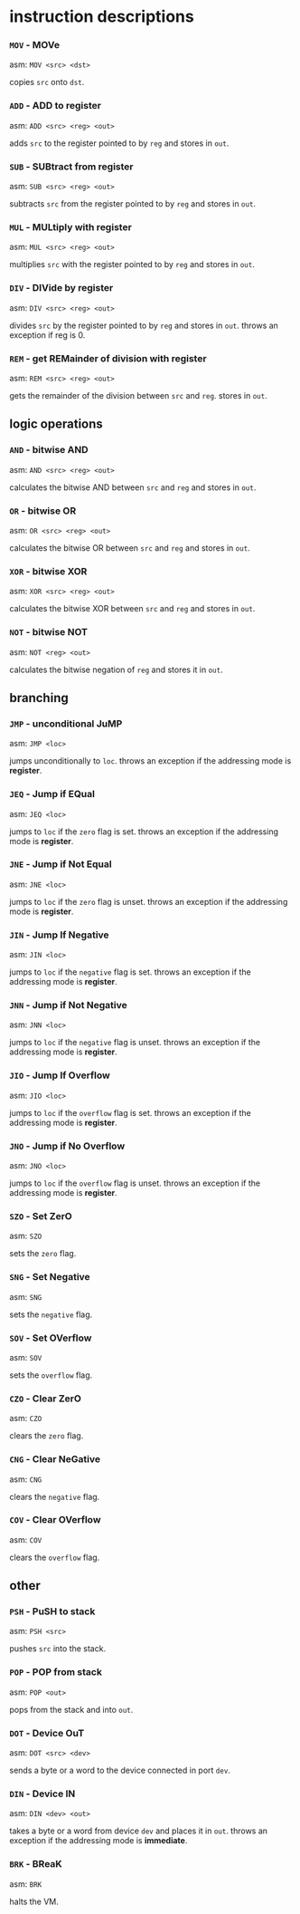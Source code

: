 # instruction descriptions

### `MOV` - MOVe
asm: `MOV <src> <dst>`

copies `src` onto `dst`.

### `ADD` - ADD to register
asm: `ADD <src> <reg> <out>`

adds `src` to the register pointed to by `reg` and stores in `out`.

### `SUB` - SUBtract from register
asm: `SUB <src> <reg> <out>`

subtracts `src` from the register pointed to by `reg` and stores in `out`.

### `MUL` - MULtiply with register
asm: `MUL <src> <reg> <out>`

multiplies `src` with the register pointed to by `reg` and stores in `out`.

### `DIV` - DIVide by register
asm: `DIV <src> <reg> <out>`

divides `src` by the register pointed to by `reg` and stores in `out`.
throws an exception if reg is 0.

### `REM` - get REMainder of division with register
asm: `REM <src> <reg> <out>`

gets the remainder of the division between `src` and `reg`. stores in `out`.

## logic operations

### `AND` - bitwise AND
asm: `AND <src> <reg> <out>`

calculates the bitwise AND between `src` and `reg` and stores in `out`.

### `OR` - bitwise OR
asm: `OR <src> <reg> <out>`

calculates the bitwise OR between `src` and `reg` and stores in `out`.

### `XOR` - bitwise XOR
asm: `XOR <src> <reg> <out>`

calculates the bitwise XOR between `src` and `reg` and stores in `out`.

### `NOT` - bitwise NOT
asm: `NOT <reg> <out>`

calculates the bitwise negation of `reg` and stores it in `out`.

## branching

### `JMP` - unconditional JuMP
asm: `JMP <loc>`

jumps unconditionally to `loc`.
throws an exception if the addressing mode is **register**.

### `JEQ` - Jump if EQual
asm: `JEQ <loc>`

jumps to `loc` if the `zero` flag is set.
throws an exception if the addressing mode is **register**.

### `JNE` - Jump if Not Equal
asm: `JNE <loc>`

jumps to `loc` if the `zero` flag is unset.
throws an exception if the addressing mode is **register**.

### `JIN` - Jump If Negative
asm: `JIN <loc>`

jumps to `loc` if the `negative` flag is set.
throws an exception if the addressing mode is **register**.

### `JNN` - Jump if Not Negative
asm: `JNN <loc>`

jumps to `loc` if the `negative` flag is unset.
throws an exception if the addressing mode is **register**.

### `JIO` - Jump If Overflow
asm: `JIO <loc>`

jumps to `loc` if the `overflow` flag is set.
throws an exception if the addressing mode is **register**.

### `JNO` - Jump if No Overflow
asm: `JNO <loc>`

jumps to `loc` if the `overflow` flag is unset.
throws an exception if the addressing mode is **register**.

### `SZO` - Set ZerO
asm: `SZO`

sets the `zero` flag.

### `SNG` - Set Negative
asm: `SNG`

sets the `negative` flag.

### `SOV` - Set OVerflow
asm: `SOV`

sets the `overflow` flag.

### `CZO` - Clear ZerO
asm: `CZO`

clears the `zero` flag.

### `CNG` - Clear NeGative
asm: `CNG`

clears the `negative` flag.

### `COV` - Clear OVerflow
asm: `COV`

clears the `overflow` flag.

## other

### `PSH` - PuSH to stack
asm: `PSH <src>`

pushes `src` into the stack.

### `POP` - POP from stack
asm: `POP <out>`

pops from the stack and into `out`.

### `DOT` - Device OuT
asm: `DOT <src> <dev>`

sends a byte or a word to the device connected in port `dev`.

### `DIN` - Device IN
asm: `DIN <dev> <out>`

takes a byte or a word from device `dev` and places it in `out`.
throws an exception if the addressing mode is **immediate**.

### `BRK` - BReaK
asm: `BRK`

halts the VM.
